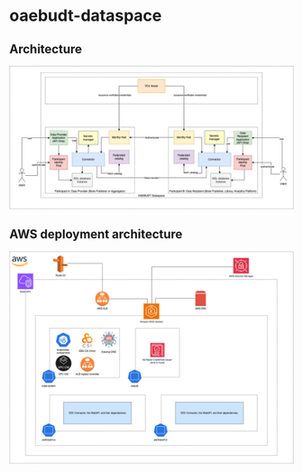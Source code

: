 # oaebudt-dataspace
## Architecture
![PoC Architecture](./docs/PoC-Proposal-architecture.png)
## AWS deployment architecture 
![PoC Deployment architecture](./docs/PoC-AWS-Deployment-architecture.png)
